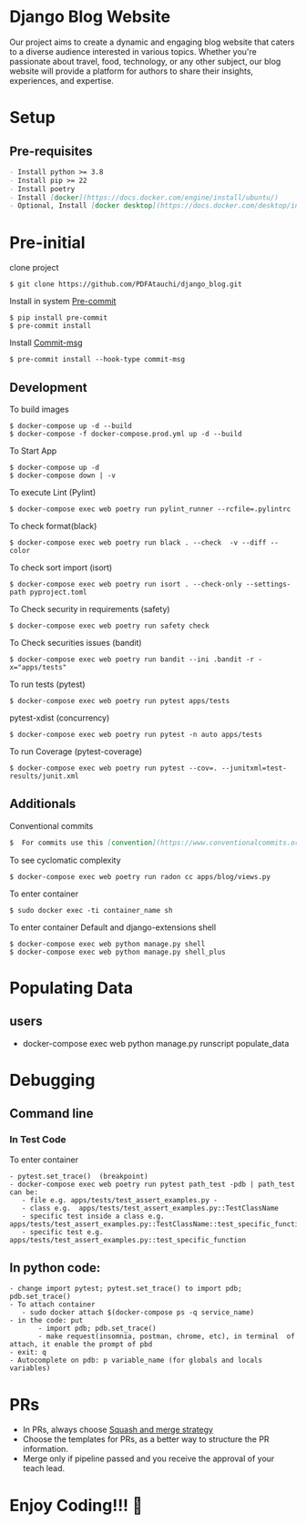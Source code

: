 # Django Blog Website

Our project aims to create a dynamic and engaging blog website that caters to a diverse audience interested in various topics. Whether you're passionate about travel, food, technology, or any other subject, our blog website will provide a platform for authors to share their insights, experiences, and expertise.

# Setup


## Pre-requisites
```markdown
- Install python >= 3.8
- Install pip >= 22
- Install poetry
- Install [docker](https://docs.docker.com/engine/install/ubuntu/)
- Optional, Install [docker desktop](https://docs.docker.com/desktop/install/linux-install/)
```

# Pre-initial
clone project
```console
$ git clone https://github.com/PDFAtauchi/django_blog.git
```

Install in system [Pre-commit](https://pre-commit.com/#3-install-the-git-hook-scripts)
```console
$ pip install pre-commit
$ pre-commit install
```

Install [Commit-msg](https://pre-commit.com/#pre-commit-for-commit-messages)

```console
$ pre-commit install --hook-type commit-msg
```

## Development

 To build images
```console
$ docker-compose up -d --build
$ docker-compose -f docker-compose.prod.yml up -d --build
```


To Start App
```console
$ docker-compose up -d
$ docker-compose down | -v
```

To execute Lint (Pylint)
```console
$ docker-compose exec web poetry run pylint_runner --rcfile=.pylintrc
```

To check format(black)
```console
$ docker-compose exec web poetry run black . --check  -v --diff --color
```

To check sort import (isort)
```console
$ docker-compose exec web poetry run isort . --check-only --settings-path pyproject.toml
```

To Check security in requirements (safety)
```console
$ docker-compose exec web poetry run safety check
```

To Check securities issues (bandit)
```console
$ docker-compose exec web poetry run bandit --ini .bandit -r -x="apps/tests"
```

To run tests (pytest)
```console
$ docker-compose exec web poetry run pytest apps/tests
```

pytest-xdist (concurrency)
```console
$ docker-compose exec web poetry run pytest -n auto apps/tests
```

To run Coverage (pytest-coverage)
```console
$ docker-compose exec web poetry run pytest --cov=. --junitxml=test-results/junit.xml
```

## Additionals
Conventional commits
```markdown
$  For commits use this [convention](https://www.conventionalcommits.org/en/v1.0.0/)
```

To see cyclomatic complexity
 ```console
$ docker-compose exec web poetry run radon cc apps/blog/views.py
```

To enter container
 ```console
$ sudo docker exec -ti container_name sh
```

To enter container
Default and django-extensions shell
 ```console
$ docker-compose exec web python manage.py shell
$ docker-compose exec web python manage.py shell_plus
```
# Populating Data

## users
- docker-compose exec web python manage.py runscript populate_data


# Debugging
## Command line

### In Test Code
To enter container
 ```console
- pytest.set_trace()  (breakpoint)
- docker-compose exec web poetry run pytest path_test -pdb | path_test can be:
    - file e.g. apps/tests/test_assert_examples.py -
    - class e.g.  apps/tests/test_assert_examples.py::TestClassName
    - specific test inside a class e.g. apps/tests/test_assert_examples.py::TestClassName::test_specific_function
    - specific test e.g. apps/tests/test_assert_examples.py::test_specific_function
```

## In python code:
 ```console
- change import pytest; pytest.set_trace() to import pdb; pdb.set_trace()
- To attach container
    - sudo docker attach $(docker-compose ps -q service_name)
- in the code: put
        - import pdb; pdb.set_trace()
        - make request(insomnia, postman, chrome, etc), in terminal  of attach, it enable the prompt of pbd
- exit: q
- Autocomplete on pdb: p variable_name (for globals and locals variables)
```

# PRs

- In PRs, always choose
[Squash and merge strategy](https://docs.github.com/en/pull-requests/collaborating-with-pull-requests/incorporating-changes-from-a-pull-request/about-pull-request-merges)
- Choose the templates for PRs, as a better way to structure the PR information.
- Merge only if pipeline passed and you receive the approval of your teach lead.


# Enjoy Coding!!! :rocket:
